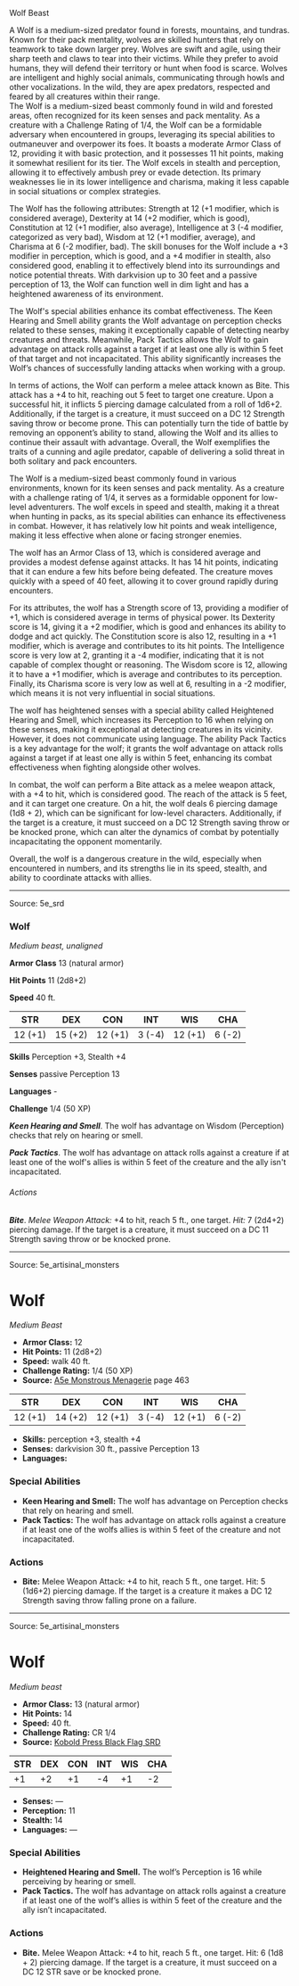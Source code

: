 <MonsterName/>Wolf</MonsterName>
<CreatureType/>Beast</CreatureType>

<summary>A Wolf is a medium-sized predator found in forests, mountains, and tundras. Known for their pack mentality, wolves are skilled hunters that rely on teamwork to take down larger prey. Wolves are swift and agile, using their sharp teeth and claws to tear into their victims. While they prefer to avoid humans, they will defend their territory or hunt when food is scarce. Wolves are intelligent and highly social animals, communicating through howls and other vocalizations. In the wild, they are apex predators, respected and feared by all creatures within their range.</summary>

<summary>The Wolf is a medium-sized beast commonly found in wild and forested areas, often recognized for its keen senses and pack mentality. As a creature with a Challenge Rating of 1/4, the Wolf can be a formidable adversary when encountered in groups, leveraging its special abilities to outmaneuver and overpower its foes. It boasts a moderate Armor Class of 12, providing it with basic protection, and it possesses 11 hit points, making it somewhat resilient for its tier. The Wolf excels in stealth and perception, allowing it to effectively ambush prey or evade detection. Its primary weaknesses lie in its lower intelligence and charisma, making it less capable in social situations or complex strategies.</summary>

<detail>

The Wolf has the following attributes: Strength at 12 (+1 modifier, which is considered average), Dexterity at 14 (+2 modifier, which is good), Constitution at 12 (+1 modifier, also average), Intelligence at 3 (-4 modifier, categorized as very bad), Wisdom at 12 (+1 modifier, average), and Charisma at 6 (-2 modifier, bad). The skill bonuses for the Wolf include a +3 modifier in perception, which is good, and a +4 modifier in stealth, also considered good, enabling it to effectively blend into its surroundings and notice potential threats. With darkvision up to 30 feet and a passive perception of 13, the Wolf can function well in dim light and has a heightened awareness of its environment.

The Wolf's special abilities enhance its combat effectiveness. The Keen Hearing and Smell ability grants the Wolf advantage on perception checks related to these senses, making it exceptionally capable of detecting nearby creatures and threats. Meanwhile, Pack Tactics allows the Wolf to gain advantage on attack rolls against a target if at least one ally is within 5 feet of that target and not incapacitated. This ability significantly increases the Wolf’s chances of successfully landing attacks when working with a group.

In terms of actions, the Wolf can perform a melee attack known as Bite. This attack has a +4 to hit, reaching out 5 feet to target one creature. Upon a successful hit, it inflicts 5 piercing damage calculated from a roll of 1d6+2. Additionally, if the target is a creature, it must succeed on a DC 12 Strength saving throw or become prone. This can potentially turn the tide of battle by removing an opponent’s ability to stand, allowing the Wolf and its allies to continue their assault with advantage. Overall, the Wolf exemplifies the traits of a cunning and agile predator, capable of delivering a solid threat in both solitary and pack encounters.

The Wolf is a medium-sized beast commonly found in various environments, known for its keen senses and pack mentality. As a creature with a challenge rating of 1/4, it serves as a formidable opponent for low-level adventurers. The wolf excels in speed and stealth, making it a threat when hunting in packs, as its special abilities can enhance its effectiveness in combat. However, it has relatively low hit points and weak intelligence, making it less effective when alone or facing stronger enemies.

The wolf has an Armor Class of 13, which is considered average and provides a modest defense against attacks. It has 14 hit points, indicating that it can endure a few hits before being defeated. The creature moves quickly with a speed of 40 feet, allowing it to cover ground rapidly during encounters.

For its attributes, the wolf has a Strength score of 13, providing a modifier of +1, which is considered average in terms of physical power. Its Dexterity score is 14, giving it a +2 modifier, which is good and enhances its ability to dodge and act quickly. The Constitution score is also 12, resulting in a +1 modifier, which is average and contributes to its hit points. The Intelligence score is very low at 2, granting it a -4 modifier, indicating that it is not capable of complex thought or reasoning. The Wisdom score is 12, allowing it to have a +1 modifier, which is average and contributes to its perception. Finally, its Charisma score is very low as well at 6, resulting in a -2 modifier, which means it is not very influential in social situations.

The wolf has heightened senses with a special ability called Heightened Hearing and Smell, which increases its Perception to 16 when relying on these senses, making it exceptional at detecting creatures in its vicinity. However, it does not communicate using language. The ability Pack Tactics is a key advantage for the wolf; it grants the wolf advantage on attack rolls against a target if at least one ally is within 5 feet, enhancing its combat effectiveness when fighting alongside other wolves.

In combat, the wolf can perform a Bite attack as a melee weapon attack, with a +4 to hit, which is considered good. The reach of the attack is 5 feet, and it can target one creature. On a hit, the wolf deals 6 piercing damage (1d8 + 2), which can be significant for low-level characters. Additionally, if the target is a creature, it must succeed on a DC 12 Strength saving throw or be knocked prone, which can alter the dynamics of combat by potentially incapacitating the opponent momentarily. 

Overall, the wolf is a dangerous creature in the wild, especially when encountered in numbers, and its strengths lie in its speed, stealth, and ability to coordinate attacks with allies.</detail>



---

Source: 5e_srd

### Wolf

*Medium beast, unaligned*

**Armor Class** 13 (natural armor)

**Hit Points** 11 (2d8+2)

**Speed** 40 ft.

| STR     | DEX     | CON     | INT    | WIS     | CHA    |
|---------|---------|---------|--------|---------|--------|
| 12 (+1) | 15 (+2) | 12 (+1) | 3 (-4) | 12 (+1) | 6 (-2) |

**Skills** Perception +3, Stealth +4

**Senses** passive Perception 13

**Languages** -

**Challenge** 1/4 (50 XP)

***Keen Hearing and Smell***. The wolf has advantage on Wisdom (Perception) checks that rely on hearing or smell.

***Pack Tactics***. The wolf has advantage on attack rolls against a creature if at least one of the wolf's allies is within 5 feet of the creature and the ally isn't incapacitated.

###### Actions

***Bite***. *Melee Weapon Attack:* +4 to hit, reach 5 ft., one target. *Hit:* 7 (2d4+2) piercing damage. If the target is a creature, it must succeed on a DC 11 Strength saving throw or be knocked prone.



---

Source: 5e_artisinal_monsters

# Wolf

*Medium* *Beast*

- **Armor Class:** 12
- **Hit Points:** 11 (2d8+2)
- **Speed:** walk 40 ft.
- **Challenge Rating:** 1/4 (50 XP)
- **Source:** [A5e Monstrous Menagerie](https://enpublishingrpg.com/products/level-up-monstrous-menagerie-a5e) page 463

| STR | DEX | CON | INT | WIS | CHA |
| --- | --- | --- | --- | --- | --- |
| 12 (+1) | 14 (+2) | 12 (+1) | 3 (-4) | 12 (+1) | 6 (-2) |

- **Skills:** perception +3, stealth +4
- **Senses:** darkvision 30 ft., passive Perception 13
- **Languages:** 

### Special Abilities

- **Keen Hearing and Smell:** The wolf has advantage on Perception checks that rely on hearing and smell.
- **Pack Tactics:** The wolf has advantage on attack rolls against a creature if at least one of the wolfs allies is within 5 feet of the creature and not incapacitated.

### Actions

- **Bite:** Melee Weapon Attack: +4 to hit, reach 5 ft., one target. Hit: 5 (1d6+2) piercing damage. If the target is a creature  it makes a DC 12 Strength saving throw  falling prone on a failure.






---

Source: 5e_artisinal_monsters

# Wolf

*Medium beast*

- **Armor Class:** 13 (natural armor)
- **Hit Points:** 14
- **Speed:** 40 ft.
- **Challenge Rating:** CR 1/4
- **Source:** [Kobold Press Black Flag SRD](https://koboldpress.com/black-flag-roleplaying/)

| STR | DEX | CON | INT | WIS | CHA |
| --- | --- | --- | --- | --- | --- |
| +1 | +2 | +1 | -4 | +1 | -2 |

- **Senses:** —
- **Perception:** 11
- **Stealth:** 14
- **Languages:** —

### Special Abilities

- **Heightened Hearing and Smell.** The wolf’s Perception is 16 while perceiving by hearing or smell.
- **Pack Tactics.** The wolf has advantage on attack rolls against a creature if at least one of the wolf’s allies is within 5 feet of the creature and the ally isn’t incapacitated.

### Actions

- **Bite.** Melee Weapon Attack: +4 to hit, reach 5 ft., one target. Hit: 6 (1d8 + 2) piercing damage. If the target is a creature, it must succeed on a DC 12 STR save or be knocked prone.



